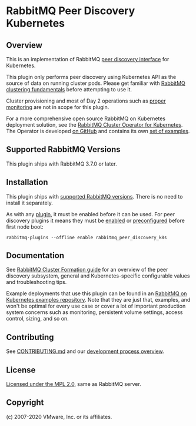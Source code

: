 # RabbitMQ Peer Discovery Kubernetes

## Overview

This is an implementation of RabbitMQ [peer discovery interface](https://www.rabbitmq.com/blog/2018/02/12/peer-discovery-subsystem-in-rabbitmq-3-7/)
for Kubernetes.

This plugin only performs peer discovery using Kubernetes API as the source of data on running cluster pods.
Please get familiar with [RabbitMQ clustering fundamentals](https://rabbitmq.com/clustering.html) before attempting
to use it.

Cluster provisioning and most of Day 2 operations such as [proper monitoring](https://rabbitmq.com/monitoring.html)
are not in scope for this plugin.

For a more comprehensive open source RabbitMQ on Kubernetes deployment solution,
see the [RabbitMQ Cluster Operator for Kubernetes](https://www.rabbitmq.com/kubernetes/operator/operator-overview.html).
The Operator is developed [on GitHub](https://github.com/rabbitmq/cluster-operator/) and contains its
own [set of examples](https://github.com/rabbitmq/cluster-operator/tree/master/docs/examples).


## Supported RabbitMQ Versions

This plugin ships with RabbitMQ 3.7.0 or later.


## Installation

This plugin ships with [supported RabbitMQ versions](https://www.rabbitmq.com/versions.html).
There is no need to install it separately.

As with any [plugin](https://rabbitmq.com/plugins.html), it must be enabled before it
can be used. For peer discovery plugins it means they must be [enabled](https://rabbitmq.com//plugins.html#basics) or [preconfigured](https://rabbitmq.com//plugins.html#enabled-plugins-file)
before first node boot:

```
rabbitmq-plugins --offline enable rabbitmq_peer_discovery_k8s
```

## Documentation

See [RabbitMQ Cluster Formation guide](https://www.rabbitmq.com/cluster-formation.html) for an overview
of the peer discovery subsystem, general and Kubernetes-specific configurable values and troubleshooting tips.

Example deployments that use this plugin can be found in an [RabbitMQ on Kubernetes examples repository](https://github.com/rabbitmq/diy-kubernetes-examples).
Note that they are just that, examples, and won't be optimal for every use case or cover a lot of important production
system concerns such as monitoring, persistent volume settings, access control, sizing, and so on.


## Contributing

See [CONTRIBUTING.md](./CONTRIBUTING.md) and our [development process overview](https://www.rabbitmq.com/github.html).


## License

[Licensed under the MPL 2.0](LICENSE-MPL-RabbitMQ), same as RabbitMQ server.


## Copyright

(c) 2007-2020 VMware, Inc. or its affiliates.
